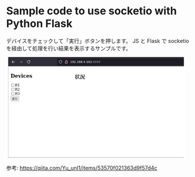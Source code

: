 # Sample code to use socketio with Python Flask

デバイスをチェックして「実行」ボタンを押します。
JS と Flask で socketio を経由して処理を行い結果を表示するサンプルです。


![デモ](./demo.gif)

参考:
https://qiita.com/Yu_unI1/items/53570f021363d9f57d4c

